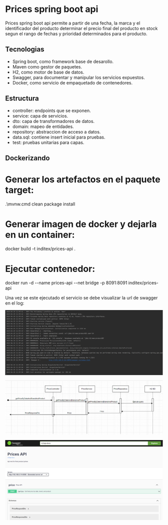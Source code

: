 # Prices spring boot api

Prices spring boot api permite a partir de una fecha, la marca y el identificador del producto determinar el precio final 
del producto en stock segun el rango de fechas y prioridad determinados para el producto.

## Tecnologias

- Spring boot, como framework base de desarollo.
- Maven como gestor de paquetes.
- H2, como motor de base de datos.
- Swagger, para documentar y manipular los servicios expuestos.
- Docker, como servicio de empaquetado de contenedores.

## Estructura

- controller: endpoints que se exponen.
- service: capa de servicios.
- dto: capa de transformadores de datos.
- domain: mapeo de entidades. 
- repository: abstraccion de acceso a datos.
- data.sql: contiene insert inicial para pruebas.
- test: pruebas unitarias para capas.

## Dockerizando

# Generar los artefactos en el paquete target:

.\mvnw.cmd clean package install

# Generar imagen de docker y dejarla en un container:

docker build -t inditex/prices-api .

# Ejecutar contenedor:

docker run -d  --name prices-api  --net bridge  -p 8091:8091  inditex/prices-api

Una vez se este ejecutado el servicio se debe visualizar la url de swagger en el log:

![img.png](documents/log.png)

![img_1.png](documents/sequence_diagram.png)

![img_2.png](documents/swagger_home.png)